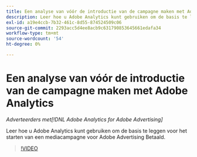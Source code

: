 ```yaml
---
title: Een analyse van vóór de introductie van de campagne maken met Adobe Analytics
description: Leer hoe u Adobe Analytics kunt gebruiken om de basis te leggen voor het starten van een mediacampagne voor Adobe Advertising Betaald.
exl-id: a19e4ccb-7b32-461c-8d55-874524509c06
source-git-commit: 2293acc5d4ee8acb9c631790853645661edafa34
workflow-type: tm+mt
source-wordcount: '54'
ht-degree: 0%

---
```


# Een analyse van vóór de introductie van de campagne maken met Adobe Analytics

*Adverteerders met[!DNL Adobe Analytics for Adobe Advertising]*

Leer hoe u Adobe Analytics kunt gebruiken om de basis te leggen voor het starten van een mediacampagne voor Adobe Advertising Betaald.

>[!VIDEO](https://video.tv.adobe.com/v/33501)
